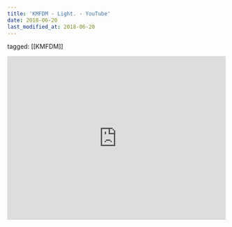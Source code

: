 ```yaml
---
title: 'KMFDM - Light. - YouTube'
date: 2018-06-20
last_modified_at: 2018-06-20
---
```

tagged: [[KMFDM]]
<iframe allow="accelerometer; autoplay; clipboard-write; encrypted-media; gyroscope; picture-in-picture" allowfullscreen="" frameborder="0" height="375" id="youtube_iframe" src="https://www.youtube.com/embed/hVgBp5Yu7_w?feature=oembed&amp;enablejsapi=1&amp;origin=https://safe.txmblr.com&amp;wmode=opaque" width="500"></iframe>